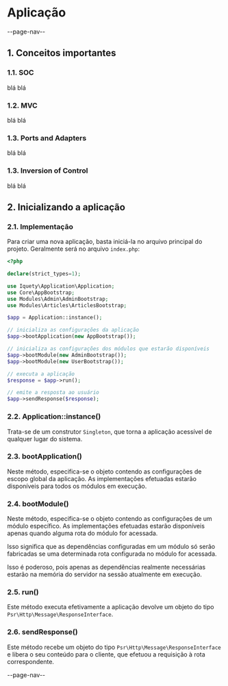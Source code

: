 # Aplicação

--page-nav--

## 1. Conceitos importantes

### 1.1. SOC

blá blá

### 1.2. MVC

blá blá

### 1.3. Ports and Adapters

blá blá

### 1.3. Inversion of Control

blá blá

## 2. Inicializando a aplicação

### 2.1. Implementação

Para criar uma nova aplicação, basta iniciá-la no arquivo principal do projeto.
Geralmente será no arquivo `index.php`:

```php
<?php

declare(strict_types=1);

use Iquety\Application\Application;
use Core\AppBootstrap;
use Modules\Admin\AdminBootstrap;
use Modules\Articles\ArticlesBootstrap;

$app = Application::instance();

// inicializa as configurações da aplicação
$app->bootApplication(new AppBootstrap());

// inicializa as configurações dos módulos que estarão disponíveis
$app->bootModule(new AdminBootstrap());
$app->bootModule(new UserBootstrap());

// executa a aplicação
$response = $app->run();

// emite a resposta ao usuário
$app->sendResponse($response);
```

### 2.2. Application::instance()

Trata-se de um construtor `Singleton`, que torna a aplicação acessível de qualquer lugar do sistema.

### 2.3. bootApplication()

Neste método, especifica-se o objeto contendo as configurações de escopo global da aplicação. As implementações efetuadas estarão disponíveis para todos os módulos em execução.

### 2.4. bootModule()

Neste método, especifica-se o objeto contendo as configurações de um módulo específico. As implementações efetuadas estarão disponíveis apenas quando alguma rota do módulo for acessada.

Isso significa que as dependências configuradas em um módulo só serão fabricadas se uma determinada rota configurada no módulo for acessada.

Isso é poderoso, pois apenas as dependências realmente necessárias estarão na memória do servidor na sessão atualmente em execução.

### 2.5. run()

Este método executa efetivamente a aplicação devolve um objeto do tipo `Psr\Http\Message\ResponseInterface`. 

### 2.6. sendResponse()

Este método recebe um objeto do tipo `Psr\Http\Message\ResponseInterface` e libera o seu conteúdo para o cliente, que efetuou a requisição à rota correspondente. 

--page-nav--
